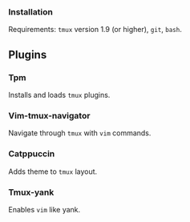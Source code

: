 ### Installation

Requirements: `tmux` version 1.9 (or higher), `git`, `bash`.

## Plugins

### Tpm

Installs and loads `tmux` plugins.

### Vim-tmux-navigator

Navigate through `tmux` with `vim` commands.

### Catppuccin

Adds theme to `tmux` layout.

### Tmux-yank

Enables `vim` like yank.

